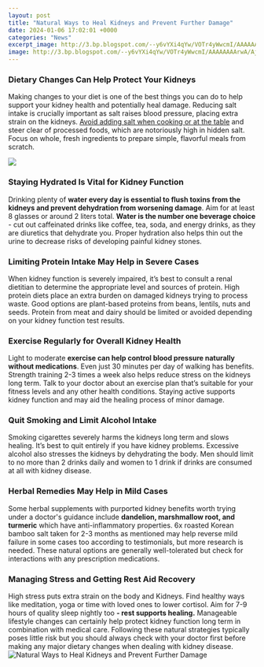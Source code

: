 ```yaml
---
layout: post
title: "Natural Ways to Heal Kidneys and Prevent Further Damage"
date: 2024-01-06 17:02:01 +0000
categories: "News"
excerpt_image: http://3.bp.blogspot.com/--y6vYXi4qYw/VOTr4yWwcmI/AAAAAAAArwA/AjlOkFkITAI/s1600/IMG_6055.JPG
image: http://3.bp.blogspot.com/--y6vYXi4qYw/VOTr4yWwcmI/AAAAAAAArwA/AjlOkFkITAI/s1600/IMG_6055.JPG
---
```


### Dietary Changes Can Help Protect Your Kidneys
Making changes to your diet is one of the best things you can do to help support your kidney health and potentially heal damage. Reducing salt intake is crucially important as salt raises blood pressure, placing extra strain on the kidneys. [Avoid adding salt when cooking or at the table](https://store.fi.io.vn/collection/ahl) and steer clear of processed foods, which are notoriously high in hidden salt. Focus on whole, fresh ingredients to prepare simple, flavorful meals from scratch. 

![](http://www.top10homeremedies.com/wp-content/uploads/2015/05/kidney-cleansing-superfoods.jpg)
### Staying Hydrated Is Vital for Kidney Function
Drinking plenty of **water every day is essential to flush toxins from the kidneys and prevent dehydration from worsening damage**. Aim for at least 8 glasses or around 2 liters total. **Water is the number one beverage choice** - cut out caffeinated drinks like coffee, tea, soda, and energy drinks, as they are diuretics that dehydrate you. Proper hydration also helps thin out the urine to decrease risks of developing painful kidney stones. 
### Limiting Protein Intake May Help in Severe Cases
When kidney function is severely impaired, it’s best to consult a renal dietitian to determine the appropriate level and sources of protein. High protein diets place an extra burden on damaged kidneys trying to process waste. Good options are plant-based proteins from beans, lentils, nuts and seeds. Protein from meat and dairy should be limited or avoided depending on your kidney function test results.
### Exercise Regularly for Overall Kidney Health
Light to moderate **exercise can help control blood pressure naturally without medications**. Even just 30 minutes per day of walking has benefits. Strength training 2-3 times a week also helps reduce stress on the kidneys long term. Talk to your doctor about an exercise plan that’s suitable for your fitness levels and any other health conditions. Staying active supports kidney function and may aid the healing process of minor damage.  
### Quit Smoking and Limit Alcohol Intake
Smoking cigarettes severely harms the kidneys long term and slows healing. It’s best to quit entirely if you have kidney problems. Excessive alcohol also stresses the kidneys by dehydrating the body. Men should limit to no more than 2 drinks daily and women to 1 drink if drinks are consumed at all with kidney disease.
### Herbal Remedies May Help in Mild Cases
Some herbal supplements with purported kidney benefits worth trying under a doctor's guidance include **dandelion, marshmallow root, and turmeric** which have anti-inflammatory properties. 6x roasted Korean bamboo salt taken for 2-3 months as mentioned may help reverse mild failure in some cases too according to testimonials, but more research is needed. These natural options are generally well-tolerated but check for interactions with any prescription medications. 
### Managing Stress and Getting Rest Aid Recovery  
High stress puts extra strain on the body and Kidneys. Find healthy ways like meditation, yoga or time with loved ones to lower cortisol. Aim for 7-9 hours of quality sleep nightly too **- rest supports healing.** Manageable lifestyle changes can certainly help protect kidney function long term in combination with medical care. Following these natural strategies typically poses little risk but you should always check with your doctor first before making any major dietary changes when dealing with kidney disease.
![Natural Ways to Heal Kidneys and Prevent Further Damage](http://3.bp.blogspot.com/--y6vYXi4qYw/VOTr4yWwcmI/AAAAAAAArwA/AjlOkFkITAI/s1600/IMG_6055.JPG)